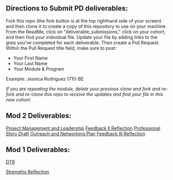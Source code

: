 
## Directions to Submit PD deliverables:
Fork this repo (the fork button is at the top righthand side of your screen) and then clone it to create a copy of this repository to use on your machine. From the ReadMe, click on "deliverable_submissions," click on your cohort, and then find your individual file. Update your file by adding links to the gists you've completed for each deliverable. Then create a Pull Request. Within the Pull Request title field, make sure to post:

* Your First Name
* Your Last Name
* Your Module & Program

Example: Jessica Rodriguez 1710-BE

*If you are repeating the module, delete your previous clone and fork and re-fork and re-clone this repo to receive the updates and find your file in this new cohort.*

## Mod 2 Deliverables:
[Project Management and Leadership](https://gist.github.com/farmermel/c34bd2c21d0ec62a1f49e0bf62ca29da)
[Feedback II Reflection](https://gist.github.com/farmermel/2e96a2929a2471a09ab801dba0921b59)
[Professional Story Draft](https://gist.github.com/farmermel/7fe7716c5cea1561081c874809d0acba)
[Outreach and Networking Plan](https://gist.github.com/farmermel/591b29fa578f73883276cb4677d1f10a)
[Feedback III Reflection](https://gist.github.com/farmermel/4a04a5e7f5abde129489179792e39a62)

## Mod 1 Deliverables:
[DTR](https://gist.github.com/farmermel/78f70d89a5e9d1f072c5449f2583597e)

[Strengths Reflection](https://gist.github.com/farmermel/cedf36cf9dc33e570afb35711d4e3059)

